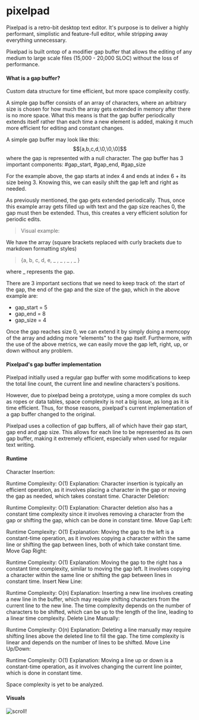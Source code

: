# pixelpad
Pixelpad is a retro-bit desktop text editor.
It's purpose is to deliver a highly performant, simplistic and feature-full editor, while stripping away everything unnecessary. 

Pixelpad is built ontop of a modifier gap buffer that allows the editing of any medium to large scale files (15,000 - 20,000 SLOC) without the loss of performance.

<h4> What is a gap buffer?</h4>

Custom data structure for time efficient, but more space complexity costly.

A simple gap buffer consists of an array of characters, where an arbitrary size is chosen for how much the array gets extended in memory after there is no more space. What this means is that the gap buffer periodically extends itself rather than each time a new element is added, making it much more efficient for editing and constant changes.

A simple gap buffer may look like this:
$$[a,b,c,d,\0,\0,\0]$$
where the gap is represented with a null character. 
The gap buffer has 3 important components:
#gap_start, #gap_end, #gap_size

For the example above, the gap starts at index 4 and ends at index 6 + its size being 3. 
Knowing this, we can easily shift the gap left and right as needed.

As previously mentioned, the gap gets extended periodically. Thus, once this example array gets filled up with text and the gap size reaches 0, the gap must then be extended. Thus, this creates a very efficient solution for periodic edits.

>Visual example:

We have the array (square brackets replaced with curly brackets due to markdown formatting styles) 
>{a, b, c, d, e, _ , _ , _ , _ }

where _ represents the gap.

There are 3 important sections that we need to keep track of: the start of the gap, the end of the gap and the size of the gap, which in the above example are:

- gap_start = 5
- gap_end = 8
- gap_size = 4

Once the gap reaches size 0, we can extend it by simply doing a memcopy of the array and adding more "elements" to the gap itself.
Furthermore, with the use of the above metrics, we can easily move the gap left, right, up, or down without any problem.

<h4>Pixelpad's gap buffer implementation</h4>
Pixelpad initially used a regular gap buffer with some modifications to keep the total line count, the current line and newline characters's positions. 

However, due to pixelpad being a prototype, using a more complex ds such as ropes or data tables, space complexity is not a big issue, as long as it is time efficient. Thus, for those reasons, pixelpad's current implementation of a gap buffer changed to the original.

Pixelpad uses a collection of gap buffers, all of which have their gap start, gap end and gap size. This allows for each line to be represented as its own gap buffer, making it extremely efficient, especially when used for regular text writing.

<h4>Runtime</h4>
Character Insertion:

Runtime Complexity: O(1)
Explanation: Character insertion is typically an efficient operation, as it involves placing a character in the gap or moving the gap as needed, which takes constant time.
Character Deletion:

Runtime Complexity: O(1)
Explanation: Character deletion also has a constant time complexity since it involves removing a character from the gap or shifting the gap, which can be done in constant time.
Move Gap Left:

Runtime Complexity: O(1)
Explanation: Moving the gap to the left is a constant-time operation, as it involves copying a character within the same line or shifting the gap between lines, both of which take constant time.
Move Gap Right:

Runtime Complexity: O(1)
Explanation: Moving the gap to the right has a constant time complexity, similar to moving the gap left. It involves copying a character within the same line or shifting the gap between lines in constant time.
Insert New Line:

Runtime Complexity: O(n)
Explanation: Inserting a new line involves creating a new line in the buffer, which may require shifting characters from the current line to the new line. The time complexity depends on the number of characters to be shifted, which can be up to the length of the line, leading to a linear time complexity.
Delete Line Manually:

Runtime Complexity: O(n)
Explanation: Deleting a line manually may require shifting lines above the deleted line to fill the gap. The time complexity is linear and depends on the number of lines to be shifted.
Move Line Up/Down:

Runtime Complexity: O(1)
Explanation: Moving a line up or down is a constant-time operation, as it involves changing the current line pointer, which is done in constant time.

Space complexity is yet to be analyzed.

<h4> Visuals </h4>

![scroll!](https://github.com/SortedIvan/pixelpad/assets/62967263/92d3ecca-696e-4a87-a6ba-478b52684d07)
